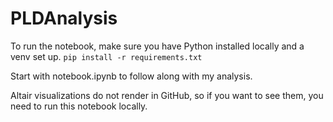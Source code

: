 # PLDAnalysis

To run the notebook, make sure you have Python installed locally and a venv set up. 
`pip install -r requirements.txt`

Start with notebook.ipynb to follow along with my analysis.

Altair visualizations do not render in GitHub, so if you want to see them, you need to run this notebook locally.